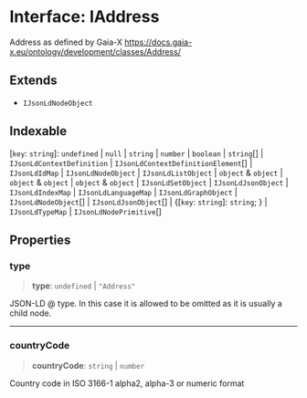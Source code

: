 # Interface: IAddress

Address as defined by Gaia-X
https://docs.gaia-x.eu/ontology/development/classes/Address/

## Extends

- `IJsonLdNodeObject`

## Indexable

\[`key`: `string`\]: `undefined` \| `null` \| `string` \| `number` \| `boolean` \| `string`[] \| `IJsonLdContextDefinition` \| `IJsonLdContextDefinitionElement`[] \| `IJsonLdIdMap` \| `IJsonLdNodeObject` \| `IJsonLdListObject` \| `object` & `object` \| `object` & `object` \| `object` & `object` \| `IJsonLdSetObject` \| `IJsonLdJsonObject` \| `IJsonLdIndexMap` \| `IJsonLdLanguageMap` \| `IJsonLdGraphObject` \| `IJsonLdNodeObject`[] \| `IJsonLdJsonObject`[] \| \{[`key`: `string`]: `string`; \} \| `IJsonLdTypeMap` \| `IJsonLdNodePrimitive`[]

## Properties

### type

> **type**: `undefined` \| `"Address"`

JSON-LD @ type. In this case it is allowed to be omitted as it is usually a child node.

***

### countryCode

> **countryCode**: `string` \| `number`

Country code in ISO 3166-1 alpha2, alpha-3 or numeric format
